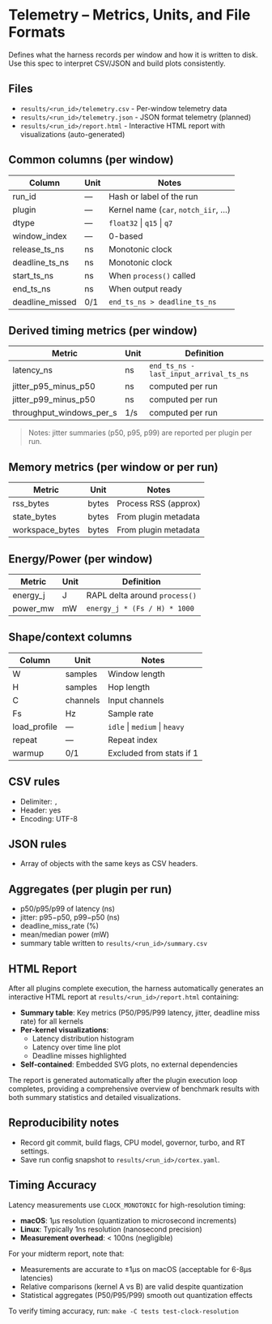 # Telemetry – Metrics, Units, and File Formats

Defines what the harness records per window and how it is written to disk.
Use this spec to interpret CSV/JSON and build plots consistently.

## Files
- `results/<run_id>/telemetry.csv` - Per-window telemetry data
- `results/<run_id>/telemetry.json` - JSON format telemetry (planned)
- `results/<run_id>/report.html` - Interactive HTML report with visualizations (auto-generated)

## Common columns (per window)
| Column | Unit | Notes |
|---|---|---|
| run_id | — | Hash or label of the run |
| plugin | — | Kernel name (`car`, `notch_iir`, …) |
| dtype | — | `float32` \| `q15` \| `q7` |
| window_index | — | 0-based |
| release_ts_ns | ns | Monotonic clock |
| deadline_ts_ns | ns | Monotonic clock |
| start_ts_ns | ns | When `process()` called |
| end_ts_ns | ns | When output ready |
| deadline_missed | 0/1 | `end_ts_ns > deadline_ts_ns` |

## Derived timing metrics (per window)
| Metric | Unit | Definition |
|---|---|---|
| latency_ns | ns | `end_ts_ns - last_input_arrival_ts_ns` |
| jitter_p95_minus_p50 | ns | computed per run |
| jitter_p99_minus_p50 | ns | computed per run |
| throughput_windows_per_s | 1/s | computed per run |

> Notes: jitter summaries (p50, p95, p99) are reported per plugin per run.

## Memory metrics (per window or per run)
| Metric | Unit | Notes |
|---|---|---|
| rss_bytes | bytes | Process RSS (approx) |
| state_bytes | bytes | From plugin metadata |
| workspace_bytes | bytes | From plugin metadata |

## Energy/Power (per window)
| Metric | Unit | Definition |
|---|---|---|
| energy_j | J | RAPL delta around `process()` |
| power_mw | mW | `energy_j * (Fs / H) * 1000` |

## Shape/context columns
| Column | Unit | Notes |
|---|---|---|
| W | samples | Window length |
| H | samples | Hop length |
| C | channels | Input channels |
| Fs | Hz | Sample rate |
| load_profile | — | `idle` \| `medium` \| `heavy` |
| repeat | — | Repeat index |
| warmup | 0/1 | Excluded from stats if 1 |

## CSV rules
- Delimiter: `,`
- Header: yes
- Encoding: UTF-8

## JSON rules
- Array of objects with the same keys as CSV headers.

## Aggregates (per plugin per run)
- p50/p95/p99 of latency (ns)
- jitter: p95−p50, p99−p50 (ns)
- deadline_miss_rate (%)
- mean/median power (mW)
- summary table written to `results/<run_id>/summary.csv`

## HTML Report

After all plugins complete execution, the harness automatically generates an interactive HTML report at `results/<run_id>/report.html` containing:

- **Summary table**: Key metrics (P50/P95/P99 latency, jitter, deadline miss rate) for all kernels
- **Per-kernel visualizations**:
  - Latency distribution histogram
  - Latency over time line plot
  - Deadline misses highlighted
- **Self-contained**: Embedded SVG plots, no external dependencies

The report is generated automatically after the plugin execution loop completes, providing a comprehensive overview of benchmark results with both summary statistics and detailed visualizations.

## Reproducibility notes
- Record git commit, build flags, CPU model, governor, turbo, and RT settings.
- Save run config snapshot to `results/<run_id>/cortex.yaml`.

## Timing Accuracy

Latency measurements use `CLOCK_MONOTONIC` for high-resolution timing:

- **macOS**: 1µs resolution (quantization to microsecond increments)
- **Linux**: Typically 1ns resolution (nanosecond precision)
- **Measurement overhead**: < 100ns (negligible)

For your midterm report, note that:
- Measurements are accurate to ±1µs on macOS (acceptable for 6-8µs latencies)
- Relative comparisons (kernel A vs B) are valid despite quantization
- Statistical aggregates (P50/P95/P99) smooth out quantization effects

To verify timing accuracy, run: `make -C tests test-clock-resolution`
